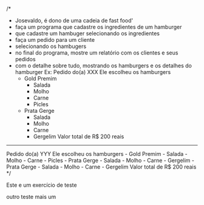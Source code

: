 /*
* Josevaldo, é dono de uma cadeia de fast food' 
* faça um programa que cadastre os ingredientes de um hamburger
* que cadastre um hambuger selecionando os ingredientes
* faça um pedido para um cliente
* selecionando os hambugers
* no final do programa, mostre um relatório com os clientes e seus pedidos
* com o detalhe sobre tudo, mostrando os hamburgers e os detalhes do hamburger
Ex:
Pedido do(a) XXX
Ele escolheu os hamburgers
    - Gold Premim
        - Salada
        - Molho
        - Carne
        - Picles
    - Prata Gerge
        - Salada
        - Molho
        - Carne
        - Gergelim
Valor total de R$ 200 reais
----------------------------------
Pedido do(a) YYY
Ele escolheu os hamburgers
    - Gold Premim
        - Salada
        - Molho
        - Carne
        - Picles
    - Prata Gerge
        - Salada
        - Molho
        - Carne
        - Gergelim
    - Prata Gerge
        - Salada
        - Molho
        - Carne
        - Gergelim
Valor total de R$ 200 reais
*/


Este e um exercício de teste

outro teste
mais um
